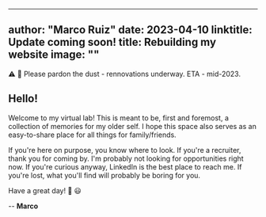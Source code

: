 
---
author: "Marco Ruiz"
date: 2023-04-10
linktitle: Update coming soon!
title: Rebuilding my website
image: ""
---

⚠️ 🚧 Please pardon the dust - rennovations underway. ETA - mid-2023. 

## Hello!

Welcome to my virtual lab! This is meant to be, first and foremost, a collection of memories for my older self. I hope this space also serves as an easy-to-share place for all things for family/friends. 

If you're here on purpose, you know where to look. 
If you're a recruiter, thank you for coming by. I'm probably not looking for opportunities right now. If you're curious anyway, LinkedIn is the best place to reach me.
If you're lost, what you'll find will probably be boring for you.

Have a great day! 👋 😃

--
**Marco**  

